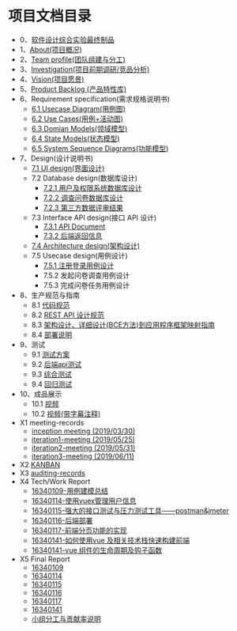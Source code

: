 # 项目文档目录

* 0、[软件设计综合实验最终制品](00-software-design-project)
* 1、[About(项目概况)](01-about)
* 2、[Team profile(团队组建与分工)](02-team-profile)
* 3、[Investigation(项目前期调研/竞品分析)](03-invest)
* 4、[Vision(项目愿景)](04-vision)
* 5、[Product Backlog (产品特性库)](05-backlog)
* 6、Requirement specification(需求规格说明书)
  * [6.1 Usecase Diagram(用例图)](06-01-Use-Cases-Diagram)
  * [6.2 Use Cases(用例+活动图)](06-02-Use-Cases-And-Activity-Diagram)
  * [6.3 Domian Models(领域模型)](06-03-Domain-Model-Diagram)
  * [6.4 State Models(状态模型)](06-04-State-Model-Diagram)
  * [6.5 System Sequence Diagrams(功能模型)](06-05-System-Sequence-Diagrams)
* 7、Design(设计说明书)
  * [7.1 UI design(界面设计)](07-01-UI-design)
  * 7.2 Database design(数据库设计)
    * [7.2.1 用户及权限系统数据库设计 ](07-02-Database-design)
    * [7.2.2 调查问卷数据库设计 ](ER/er.png)
    * [7.2.3 第三方数据评审结果 ](https://github.com/code-flows-in-you/Dashboard/issues)
  * 7.3 Interface API design(接口 API 设计)
    * [7.3.1 API Document](https://code-flows-in-you.github.io/API-document/)
    * [7.3.2 后端返回信息](07-03-server-res)
  * [7.4 Architecture design(架构设计)](07-04-Architecture-design)
  * 7.5 Usecase design(用例设计)
    * [7.5.1 注册登录用例设计](07-05-01-Register-Login-Design)
    * 7.5.2 发起问卷调查用例设计
    * 7.5.3 完成问卷任务用例设计
* 8、生产规范与指南
  * 8.1 [代码规范](08-01-coding-standard)
  * 8.2 [REST API 设计规范](08-02-RESTful-api-design-standard)
  * 8.3 [架构设计、详细设计(BCE方法)到应用程序框架映射指南](08-03-relationship-between-ECB-framework-directory-design-logic-archit)
  * 8.4 [部署说明](08-04-Deployment-instructions)
* 9、测试
  * 9.1 [测试方案](09-01-Testing-plan)
  * 9.2 [后端api测试](09-02-Backend-Api-Testing)
  * 9.3 [综合测试](09-03-Integrated-Testing)
  * 9.4 [回归测试](09-04-regress-Testing)
* 10、成品展示
  * 10.1 [视频](https://www.bilibili.com/video/av57230829/)
  * 10.2 [视频(带字幕注释)](https://www.bilibili.com/video/av57281977)
* X1 meeting-records
  * [inception meeting (2019/03/30)](X1-inception-meeting)
  * [iteration1-meeting (2019/05/25)](X1-iteration1-meeting)
  * [iteration2-meeting (2019/05/31)](X1-iteration2-meeting)
  * [iteration3-meeting (2019/06/11)](X1-iteration3-meeting)
* X2 [KANBAN](https://github.com/orgs/code-flows-in-you/projects)
* X3 [auditing-records](X3-auditing)
* X4 Tech/Work Report
  * [16340109-用例建模总结](https://xungerrrr.com/2019/06/30/%E7%94%A8%E4%BE%8B%E5%BB%BA%E6%A8%A1%E6%80%BB%E7%BB%93/)
  * [16340114-使用vuex管理用户信息](https://illidan27.github.io/2019/06/30/%E4%BD%BF%E7%94%A8vuex%E7%AE%A1%E7%90%86%E7%94%A8%E6%88%B7%E4%BF%A1%E6%81%AF/)
  * [16340115-强大的接口测试与压力测试工具——postman&jmeter](https://blog.csdn.net/diceroller/article/details/93768974)
  * [16340116-后端部署](https://alicizations.github.io/2019/05/07/Nginx-uwsgi-Django%E9%83%A8%E7%BD%B2/)
  * [16340117-前端分页功能的实现](https://zhulinyin.github.io/2019/06/26/%E4%BD%BF%E7%94%A8el-pagination%E5%AE%9E%E7%8E%B0%E5%88%86%E9%A1%B5/)
  * [16340141-如何使用vue 及相关技术栈快速构建前端](https://yuuoniy.github.io/2019/06/29/vue-learning/)
  * [16340141-vue 组件的生命周期及钩子函数](https://yuuoniy.github.io/2019/06/30/vue-lifecycle/)
* X5 Final Report
  * [16340109](FinalReport/16340109)
  * [16340114](FinalReport/16340114)
  * [16340115](FinalReport/16340115)
  * [16340116](https://alicizations.github.io/2019/06/26/%E7%B3%BB%E5%88%86%E9%A1%B9%E7%9B%AE%E4%B8%AA%E4%BA%BA%E6%8A%A5%E5%91%8A/)
  * [16340117](https://zhulinyin.github.io/2019/06/26/16340117-zhulinyin/)
  * [16340141](<https://yuuoniy.github.io/2019/06/29/swasd-final-report/>)
  * [小组分工与贡献率说明](cooperation.md)

